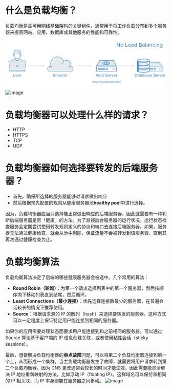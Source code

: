 # 什么是负载均衡？
负载均衡是高可用网络基础架构的关键组件，通常用于将工作负载分布到多个服务器来提高网站、应用、数据库或其他服务的性能和可靠性。

![image](https://github.com/leo0807/Web-Learner/blob/master/images/负载均衡1.png)
![image](https://github.com/leo0807/Web-Learner/blob/master/images/负载均衡2.png)


# 负载均衡器可以处理什么样的请求？
- HTTP
- HTTPS
- TCP
- UDP

# 负载均衡器如何选择要转发的后端服务器？
- 首先，确保所选择的服务器能够对请求做出响应
- 然后根据预先配置的规则从健康服务器池**healthy pool**中进行选择。

因为，负载均衡器应当只选择能正常做出响应的后端服务器，因此就需要有一种判断后端服务器是否「健康」的方法。为了监视后台服务器的运行状况，运行状态检查服务会定期尝试使用转发规则定义的协议和端口去连接后端服务器。如果，服务器无法通过健康检查，就会从池中剔除，保证流量不会被转发到该服务器，直到其再次通过健康检查为止。

# 负载均衡算法

负载均衡算法决定了后端的哪些健康服务器会被选中。几个常用的算法：

 - **Round Robin（轮询）**：为第一个请求选择列表中的第一个服务器，然后按顺序向下移动列表直到结尾，然后循环。
 - **Least Connections（最小连接）**：优先选择连接数最少的服务器，在普遍会话较长的情况下推荐使用。
 - **Source**：根据请求源的 IP 的散列（hash）来选择要转发的服务器。这种方式可以一定程度上保证特定用户能连接到相同的服务器。

如果你的应用需要处理状态而要求用户能连接到和之前相同的服务器。可以通过 Source 算法基于客户端的 IP 信息创建关联，或者使用粘性会话（sticky sessions）。

最后，想要解决负载均衡器的**单点故障**问题，可以将第二个负载均衡器连接到第一个上，从而形成一个集群。当主负载均衡器发生了故障，就需要将用户请求转到第二个负载均衡器。因为 DNS 更改通常会较长的时间才能生效，因此需要能灵活解决 IP 地址重新映射的方法，比如浮动 IP（floating IP）。这样域名可以保持和相同的 IP 相关联，而 IP 本身则能在服务器之间移动。
![image](https://github.com/leo0807/Web-Learner/blob/master/images/负载均衡3.png)
